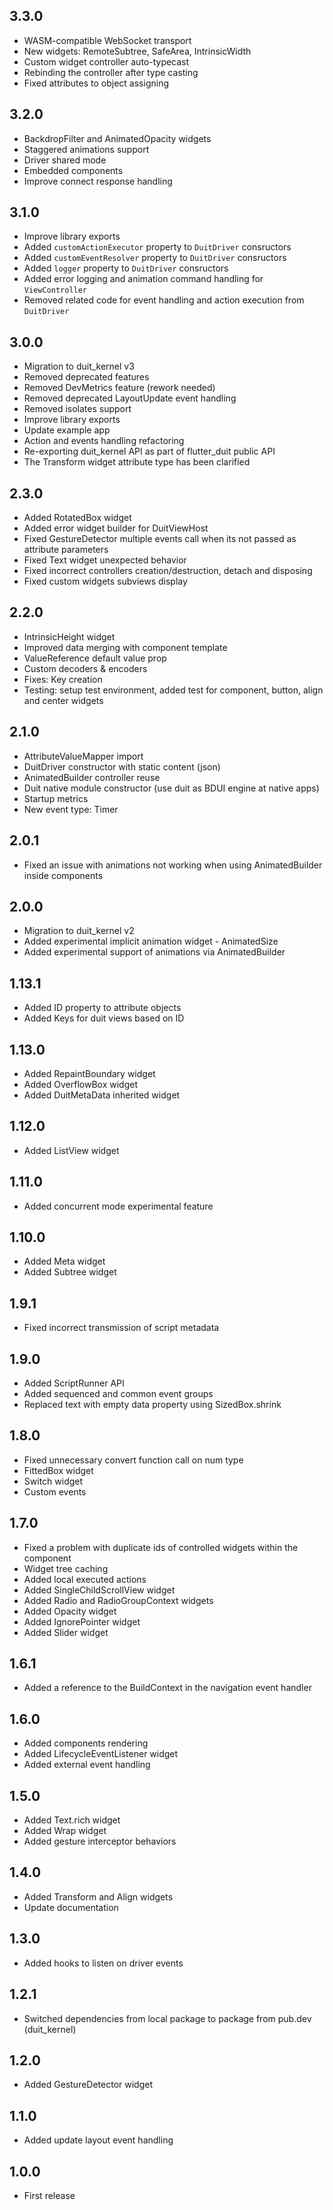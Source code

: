 ## 3.3.0

- WASM-compatible WebSocket transport
- New widgets: RemoteSubtree, SafeArea, IntrinsicWidth
- Custom widget controller auto-typecast
- Rebinding the controller after type casting
- Fixed attributes to object assigning

## 3.2.0

- BackdropFilter and AnimatedOpacity widgets
- Staggered animations support
- Driver shared mode
- Embedded components
- Improve connect response handling

## 3.1.0

- Improve library exports
- Added `customActionExecutor` property to `DuitDriver` consructors
- Added `customEventResolver` property to `DuitDriver` consructors
- Added `logger` property to `DuitDriver` consructors
- Added error logging and animation command handling for `ViewController`
- Removed related code for event handling and action execution from `DuitDriver`

## 3.0.0

- Migration to duit_kernel v3
- Removed deprecated features
- Removed DevMetrics feature (rework needed)
- Removed deprecated LayoutUpdate event handling
- Removed isolates support
- Improve library exports
- Update example app
- Action and events handling refactoring
- Re-exporting duit_kernel API as part of flutter_duit public API
- The Transform widget attribute type has been clarified

## 2.3.0

- Added RotatedBox widget
- Added error widget builder for DuitViewHost
- Fixed GestureDetector multiple events call when its not passed as attribute parameters
- Fixed Text widget unexpected behavior
- Fixed incorrect controllers creation/destruction, detach and disposing
- Fixed custom widgets subviews display

## 2.2.0

- IntrinsicHeight widget
- Improved data merging with component template
- ValueReference default value prop
- Custom decoders & encoders
- Fixes: Key creation
- Testing: setup test environment, added test for component, button, align and center widgets

## 2.1.0

- AttributeValueMapper import
- DuitDriver constructor with static content (json)
- AnimatedBuilder controller reuse
- Duit native module constructor (use duit as BDUI engine at native apps)
- Startup metrics
- New event type: Timer

## 2.0.1

- Fixed an issue with animations not working when using AnimatedBuilder inside components

## 2.0.0

- Migration to duit_kernel v2
- Added experimental implicit animation widget - AnimatedSize
- Added experimental support of animations via AnimatedBuilder

## 1.13.1

- Added ID property to attribute objects
- Added Keys for duit views based on ID

## 1.13.0

- Added RepaintBoundary widget
- Added OverflowBox widget
- Added DuitMetaData inherited widget

## 1.12.0

- Added ListView widget

## 1.11.0

- Added concurrent mode experimental feature

## 1.10.0

- Added Meta widget
- Added Subtree widget

## 1.9.1

- Fixed incorrect transmission of script metadata

## 1.9.0

- Added ScriptRunner API
- Added sequenced and common event groups
- Replaced text with empty data property using SizedBox.shrink

## 1.8.0

- Fixed unnecessary convert function call on num type
- FittedBox widget
- Switch widget
- Custom events

## 1.7.0

- Fixed a problem with duplicate ids of controlled widgets within the component
- Widget tree caching
- Added local executed actions
- Added SingleChildScrollView widget
- Added Radio and RadioGroupContext widgets
- Added Opacity widget
- Added IgnorePointer widget
- Added Slider widget

## 1.6.1

- Added a reference to the BuildContext in the navigation event handler

## 1.6.0

- Added components rendering
- Added LifecycleEventListener widget
- Added external event handling

## 1.5.0

- Added Text.rich widget
- Added Wrap widget
- Added gesture interceptor behaviors

## 1.4.0

- Added Transform and Align widgets
- Update documentation

## 1.3.0

- Added hooks to listen on driver events

## 1.2.1

- Switched dependencies from local package to package from pub.dev (duit_kernel)

## 1.2.0

- Added GestureDetector widget

## 1.1.0

- Added update layout event handling

## 1.0.0

- First release
